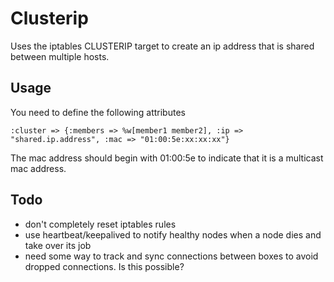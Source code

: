 # Clusterip

Uses the iptables CLUSTERIP target to create an ip address that is shared between multiple hosts.

## Usage

You need to define the following attributes

`:cluster => {:members => %w[member1 member2],
               :ip => "shared.ip.address",
               :mac => "01:00:5e:xx:xx:xx"}`

The mac address should begin with 01:00:5e to indicate that it is a multicast mac address.

## Todo
* don't completely reset iptables rules
* use heartbeat/keepalived to notify healthy nodes when a node dies and take over its job
* need some way to track and sync connections between boxes to avoid dropped connections. Is this possible?
